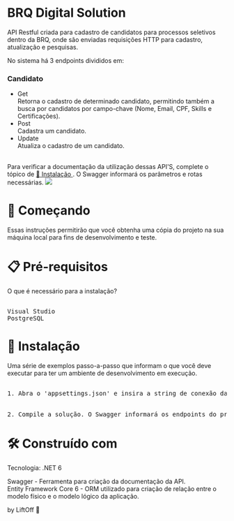 <h1> BRQ Digital Solution </h1>
API Restful criada para cadastro de candidatos para processos seletivos dentro da BRQ, onde são enviadas requisições HTTP para cadastro, atualização e pesquisas.

No sistema há 3 endpoints divididos em: 

<h3> Candidato </h3>
<ul>
  <li>Get</li> Retorna o cadastro de determinado candidato, permitindo também a busca por candidatos por campo-chave (Nome, Email, CPF, Skills e Certificações).
  <li>Post</li> Cadastra um candidato. 
  <li>Update</li> Atualiza o cadastro de um candidato.
</ul>
</br>
Para verificar a documentação da utilização dessas API'S, complete o tópico de <a href="#instalacao"> 🔧 Instalação </a>. O Swagger informará os parâmetros e rotas necessárias.
<img src="apibrq.png"></img>

<h1> 🚀 Começando </h1>
Essas instruções permitirão que você obtenha uma cópia do projeto na sua máquina local para fins de desenvolvimento e teste.

<h1> 📋 Pré-requisitos </h1>
O que é necessário para a instalação?
</br>
<pre> 
Visual Studio
PostgreSQL 
</pre>

<h1 id="instalacao"> 🔧 Instalação </h1>
Uma série de exemplos passo-a-passo que informam o que você deve executar para ter um ambiente de desenvolvimento em execução.

<pre>   
1. Abra o 'appsettings.json' e insira a string de conexão da base de dados que você criou. 
</br>
2. Compile a solução. O Swagger informará os endpoints do projeto e como utilizá-los.
</pre>  

<h1> 🛠️ Construído com </h1>
Tecnologia: .NET 6

Swagger - Ferramenta para criação da documentação da API.
</br>
Entity Framework Core 6 - ORM utilizado para criação de relação entre o modelo físico e o modelo lógico da aplicação.

 by LiftOff 🚀
